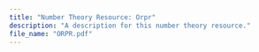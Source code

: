 ```yaml
---
title: "Number Theory Resource: Orpr"
description: "A description for this number theory resource."
file_name: "ORPR.pdf"
---
```

